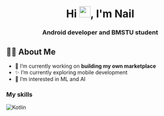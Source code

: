 <h1 align="center">Hi <img src="https://raw.githubusercontent.com/MartinHeinz/MartinHeinz/master/wave.gif" width="30px">, I'm Nail</h1>
<h3 align="center">Android developer and BMSTU student</h3>

## 🙋‍♂️ About Me
- 🔭 I’m currently working on **building my own marketplace**
- ✨ I’m currently exploring mobile development
- 👀 I’m interested in ML and AI

### My skills
![Kotlin](https://img.shields.io/badge/-Kotlin-0095D5?style=for-the-badge&logo=Kotlin&logoColor=white)

<!--
Here are some ideas to get you started:

- 🔭 I’m currently working on ...
- 🌱 I’m currently learning ...
- 👯 I’m looking to collaborate on ...
- 🤔 I’m looking for help with ...
- 💬 Ask me about ...
- 📫 How to reach me: ...
- 😄 Pronouns: ...
- ⚡ Fun fact: ...
-->
